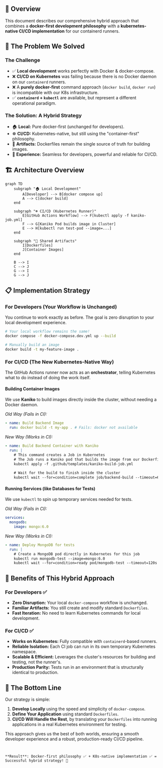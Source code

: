
## 📖 Overview

This document describes our comprehensive hybrid approach that combines a **docker-first development philosophy** with a **kubernetes-native CI/CD implementation** for our containerd runners.

## 🎯 The Problem We Solved

### The Challenge
- ✅ **Local development** works perfectly with Docker & docker-compose.
- ❌ **CI/CD on Kubernetes** was failing because there is no Docker daemon on our `containerd` runners.
- ❌ A **purely docker-first** command approach (`docker build`, `docker run`) is incompatible with our K8s infrastructure.
- ✅ **`containerd` + `kubectl`** are available, but represent a different operational paradigm.

### The Solution: A Hybrid Strategy
- 🏠 **Local:** Pure docker-first (unchanged for developers).
- ☸️ **CI/CD:** Kubernetes-native, but still using the "container-first" philosophy.
- 🐳 **Artifacts:** Dockerfiles remain the single source of truth for building images.
- 🔄 **Experience:** Seamless for developers, powerful and reliable for CI/CD.

## 🏗️ Architecture Overview

```mermaid
graph TD
    subgraph "🏠 Local Development"
        A[Developer] --> B[docker compose up]
        A --> C[docker build]
    end
    
    subgraph "☸️ CI/CD (Kubernetes Runner)"
        E[GitHub Actions Workflow] --> F[kubectl apply -f kaniko-job.yml]
        F --> G[Kaniko Pod builds image in Cluster]
        E --> H[kubectl run test-pod --image=...]
    end
    
    subgraph "🐳 Shared Artifacts"
        I[Dockerfiles]
        J[Container Images]
    end
    
    B --> I
    C --> J
    G --> I
    G --> J
````

## 📋 Implementation Strategy

### For Developers (Your Workflow is Unchanged)

You continue to work exactly as before. The goal is zero disruption to your local development experience.

```bash
# Your local workflow remains the same!
docker compose -f docker-compose.dev.yml up --build

# Manually build an image
docker build -t my-feature-image .
```

### For CI/CD (The New Kubernetes-Native Way)

The GitHub Actions runner now acts as an **orchestrator**, telling Kubernetes what to do instead of doing the work itself.

#### Building Container Images

We use **Kaniko** to build images directly inside the cluster, without needing a Docker daemon.

*Old Way (Fails in CI):*

```yaml
- name: Build Backend Image
  run: docker build -t my-app . # Fails: docker not available
```

*New Way (Works in CI):*

```yaml
- name: Build Backend Container with Kaniko
  run: |
    # This command creates a Job in Kubernetes
    # The Job runs a Kaniko pod that builds the image from our Dockerfile
    kubectl apply -f .github/templates/kaniko-build-job.yml
    
    # Wait for the build to finish inside the cluster
    kubectl wait --for=condition=complete job/backend-build --timeout=600s
```

#### Running Services (like Databases for Tests)

We use `kubectl` to spin up temporary services needed for tests.

*Old Way (Fails in CI):*

```yaml
services:
  mongodb:
    image: mongo:6.0
```

*New Way (Works in CI):*

```yaml
- name: Deploy MongoDB for tests
  run: |
    # Create a MongoDB pod directly in Kubernetes for this job
    kubectl run mongodb-test --image=mongo:6.0
    kubectl wait --for=condition=ready pod/mongodb-test --timeout=120s
```

## 🎯 Benefits of This Hybrid Approach

### For Developers ✅

  - **Zero Disruption:** Your local `docker-compose` workflow is unchanged.
  - **Familiar Artifacts:** You still create and modify standard `Dockerfiles`.
  - **Fast Iteration:** No need to learn Kubernetes commands for local development.

### For CI/CD ✅

  - **Works on Kubernetes:** Fully compatible with `containerd`-based runners.
  - **Reliable Isolation:** Each CI job can run in its own temporary Kubernetes namespace.
  - **Scalable & Efficient:** Leverages the cluster's resources for building and testing, not the runner's.
  - **Production Parity:** Tests run in an environment that is structurally identical to production.

## 🚀 The Bottom Line

Our strategy is simple:

1.  **Develop Locally** using the speed and simplicity of `docker-compose`.
2.  **Define Your Application** using standard `Dockerfiles`.
3.  **CI/CD Will Handle the Rest**, by translating your `Dockerfiles` into running applications in a real Kubernetes environment for testing.

This approach gives us the best of both worlds, ensuring a smooth developer experience and a robust, production-ready CI/CD pipeline.

```


**Result**: Docker-first philosophy ✅ + K8s-native implementation ✅ = Successful hybrid strategy! 🚀